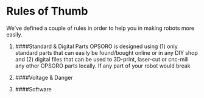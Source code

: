# Rules of Thumb

We've defined a couple of rules in order to help you in making robots more easily.

1. ####Standard & Digital Parts
OPSORO is designed using (1) only standard parts that can easily be found/bought online or in any DIY shop and (2) digital files that can be used to 3D-print, laser-cut or cnc-mill any other OPSORO parts locally. If any part of your robot would break 
   
2. ####Voltage & Danger



3. ####Software

